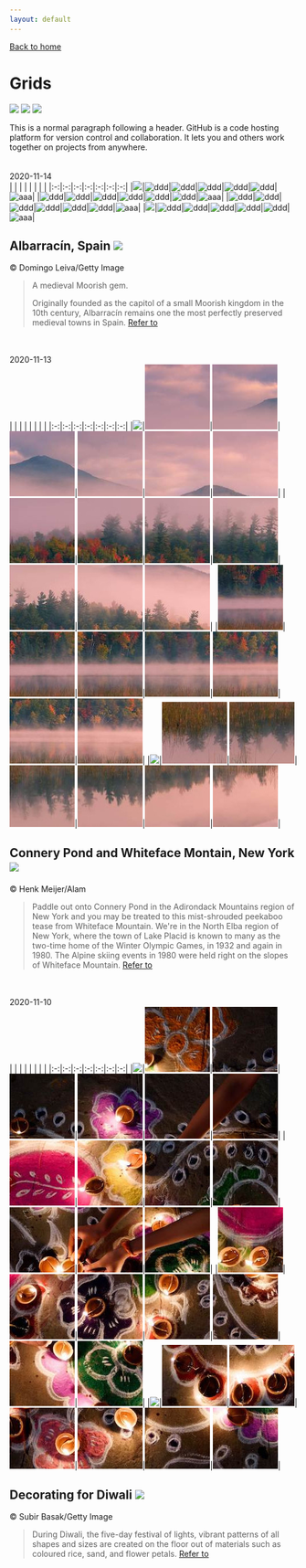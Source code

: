 ```yaml
---
layout: default
---
```


[Back to home](./)

# Grids

![](https://img.shields.io/badge/steps-25838-green) ![](https://img.shields.io/badge/pushups-300-green) ![](https://img.shields.io/badge/fasting-26-green)

This is a normal paragraph following a header. GitHub is a code hosting platform for version control and collaboration. It lets you and others work together on projects from anywhere.
\
\
\
2020-11-14  
| | | | | | | |
|:-:|:-:|:-:|:-:|:-:|:-:|:-:|
|![](assets/img/grids/placeholders/ph_eeeeee_114.jpg)|![ddd](assets/img/grids/Albarracín_201104/27.jpg)|![ddd](assets/img/grids/Albarracín_201104/26.jpg)|![ddd](assets/img/grids/Albarracín_201104/25.jpg)|![ddd](assets/img/grids/Albarracín_201104/24.jpg)|![ddd](assets/img/grids/Albarracín_201104/23.jpg)|![aaa](assets/img/grids/Albarracín_201104/22.jpg)|
|![ddd](assets/img/grids/Albarracín_201104/21.jpg)|![ddd](assets/img/grids/Albarracín_201104/20.jpg)|![ddd](assets/img/grids/Albarracín_201104/19.jpg)|![ddd](assets/img/grids/Albarracín_201104/18.jpg)|![ddd](assets/img/grids/Albarracín_201104/17.jpg)|![ddd](assets/img/grids/Albarracín_201104/16.jpg)|![aaa](assets/img/grids/Albarracín_201104/15.jpg)|
|![ddd](assets/img/grids/Albarracín_201104/14.jpg)|![ddd](assets/img/grids/Albarracín_201104/13.jpg)|![ddd](assets/img/grids/Albarracín_201104/12.jpg)|![ddd](assets/img/grids/Albarracín_201104/11.jpg)|![ddd](assets/img/grids/Albarracín_201104/10.jpg)|![ddd](assets/img/grids/Albarracín_201104/9.jpg)|![aaa](assets/img/grids/Albarracín_201104/8.jpg)|
|![](assets/img/grids/placeholders/ph_eeeeee_114.jpg)|![ddd](assets/img/grids/Albarracín_201104/6.jpg)|![ddd](assets/img/grids/Albarracín_201104/5.jpg)|![ddd](assets/img/grids/Albarracín_201104/4.jpg)|![ddd](assets/img/grids/Albarracín_201104/3.jpg)|![ddd](assets/img/grids/Albarracín_201104/2.jpg)|![aaa](assets/img/grids/Albarracín_201104/1.jpg)|


## Albarracín, Spain ![](https://img.shields.io/badge/steps-gray)
© Domingo Leiva/Getty Image
>A medieval Moorish gem.
>
>Originally founded as the capitol of a small Moorish kingdom in the 10th century, Albarracín remains one the most perfectly preserved medieval towns in Spain.
>[Refer to](https://peapix.com/bing/32944)

\
\
2020-11-13  
| | | | | | | |
|:-:|:-:|:-:|:-:|:-:|:-:|:-:|
|![](assets/img/grids/placeholders/ph_eeeeee_114.jpg)|![ddd](assets/img/grids/ConneryPond_201114/27.jpg)|![ddd](assets/img/grids/ConneryPond_201114/26.jpg)|![ddd](assets/img/grids/ConneryPond_201114/25.jpg)|![ddd](assets/img/grids/ConneryPond_201114/24.jpg)|![ddd](assets/img/grids/ConneryPond_201114/23.jpg)|![aaa](assets/img/grids/ConneryPond_201114/22.jpg)|
|![ddd](assets/img/grids/ConneryPond_201114/21.jpg)|![ddd](assets/img/grids/ConneryPond_201114/20.jpg)|![ddd](assets/img/grids/ConneryPond_201114/19.jpg)|![ddd](assets/img/grids/ConneryPond_201114/18.jpg)|![ddd](assets/img/grids/ConneryPond_201114/17.jpg)|![ddd](assets/img/grids/ConneryPond_201114/16.jpg)|![aaa](assets/img/grids/ConneryPond_201114/15.jpg)|
|![ddd](assets/img/grids/ConneryPond_201114/14.jpg)|![ddd](assets/img/grids/ConneryPond_201114/13.jpg)|![ddd](assets/img/grids/ConneryPond_201114/12.jpg)|![ddd](assets/img/grids/ConneryPond_201114/11.jpg)|![ddd](assets/img/grids/ConneryPond_201114/10.jpg)|![ddd](assets/img/grids/ConneryPond_201114/9.jpg)|![aaa](assets/img/grids/ConneryPond_201114/8.jpg)|
|![](assets/img/grids/placeholders/ph_eeeeee_114.jpg)|![ddd](assets/img/grids/ConneryPond_201114/6.jpg)|![ddd](assets/img/grids/ConneryPond_201114/5.jpg)|![ddd](assets/img/grids/ConneryPond_201114/4.jpg)|![ddd](assets/img/grids/ConneryPond_201114/3.jpg)|![ddd](assets/img/grids/ConneryPond_201114/2.jpg)|![aaa](assets/img/grids/ConneryPond_201114/1.jpg)|


## Connery Pond and Whiteface Montain, New York ![](https://img.shields.io/badge/pushups-gray)
© Henk Meijer/Alam
>Paddle out onto Connery Pond in the Adirondack Mountains region of New York and you may be treated to this mist-shrouded peekaboo tease from Whiteface Mountain.
>We're in the North Elba region of New York, where the town of Lake Placid is known to many as the two-time home of the Winter Olympic Games, in 1932 and again in 1980. The Alpine skiing events in 1980 were held right on the slopes of Whiteface Mountain.
>[Refer to](https://peapix.com/bing/33016)

\
\
2020-11-10  
| | | | | | | |
|:-:|:-:|:-:|:-:|:-:|:-:|:-:|
|![](assets/img/grids/placeholders/ph_eeeeee_114.jpg)|![ddd](assets/img/grids/DiwaliRangoli_201113/27.jpg)|![ddd](assets/img/grids/DiwaliRangoli_201113/26.jpg)|![ddd](assets/img/grids/DiwaliRangoli_201113/25.jpg)|![ddd](assets/img/grids/DiwaliRangoli_201113/24.jpg)|![ddd](assets/img/grids/DiwaliRangoli_201113/23.jpg)|![aaa](assets/img/grids/DiwaliRangoli_201113/22.jpg)|
|![ddd](assets/img/grids/DiwaliRangoli_201113/21.jpg)|![ddd](assets/img/grids/DiwaliRangoli_201113/20.jpg)|![ddd](assets/img/grids/DiwaliRangoli_201113/19.jpg)|![ddd](assets/img/grids/DiwaliRangoli_201113/18.jpg)|![ddd](assets/img/grids/DiwaliRangoli_201113/17.jpg)|![ddd](assets/img/grids/DiwaliRangoli_201113/16.jpg)|![aaa](assets/img/grids/DiwaliRangoli_201113/15.jpg)|
|![ddd](assets/img/grids/DiwaliRangoli_201113/14.jpg)|![ddd](assets/img/grids/DiwaliRangoli_201113/13.jpg)|![ddd](assets/img/grids/DiwaliRangoli_201113/12.jpg)|![ddd](assets/img/grids/DiwaliRangoli_201113/11.jpg)|![ddd](assets/img/grids/DiwaliRangoli_201113/10.jpg)|![ddd](assets/img/grids/DiwaliRangoli_201113/9.jpg)|![aaa](assets/img/grids/DiwaliRangoli_201113/8.jpg)|
|![](assets/img/grids/placeholders/ph_eeeeee_114.jpg)|![ddd](assets/img/grids/DiwaliRangoli_201113/6.jpg)|![ddd](assets/img/grids/DiwaliRangoli_201113/5.jpg)|![ddd](assets/img/grids/DiwaliRangoli_201113/4.jpg)|![ddd](assets/img/grids/DiwaliRangoli_201113/3.jpg)|![ddd](assets/img/grids/DiwaliRangoli_201113/2.jpg)|![aaa](assets/img/grids/DiwaliRangoli_201113/1.jpg)|


## Decorating for Diwali ![](https://img.shields.io/badge/fasting-gray)
© Subir Basak/Getty Image
>During Diwali, the five-day festival of lights, vibrant patterns of all shapes and sizes are created on the floor out of materials such as coloured rice, sand, and flower petals. 
>[Refer to](https://peapix.com/bing/33034)

